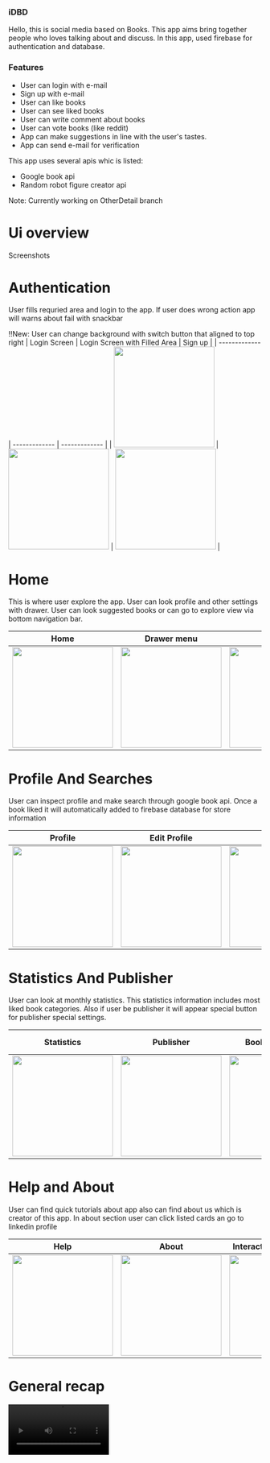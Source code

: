 ### iDBD
<p>
Hello, this is social media based on Books. This app aims bring together people who loves talking about and discuss. 
  In this app, used firebase for authentication and database.
</p>



### Features

- User can login with e-mail
- Sign up with e-mail
- User can like books
- User can see liked books
- User can write comment about books
- User can vote books (like reddit)
- App can make suggestions in line with the user's tastes.
- App can send e-mail for verification

This app uses several apis whic is listed: 
  - Google book api
  - Random robot figure creator api
  

Note: Currently working on OtherDetail branch

# Ui overview
Screenshots

# Authentication 
<p> User fills requried area and login to the app. If user does wrong action app will warns about fail with snackbar </p>
!!New: User can change background with switch button that aligned to top right
| Login Screen  | Login Screen with Filled Area | Sign up |
| ------------- | ------------- | ------------- |
| <img src ="https://user-images.githubusercontent.com/44341663/168098050-adb01e5a-5b81-4f03-85fd-ce959a7de7c8.png" width=200>  | <img src ="https://user-images.githubusercontent.com/44341663/168098249-3c7822d9-a396-4945-850d-a9662fd0131c.png" width=200>  | <img src ="https://user-images.githubusercontent.com/44341663/168098753-fccbbc7e-9efa-4ae7-b319-46179e0c0b3f.png" width=200>  |

# Home
<p> This is where user explore the app. User can look profile and other settings with drawer. User can look suggested books or can go to explore view via bottom navigation bar.</p>

| Home | Drawer menu | Explore |
|  -------------  | ------------- | ------------- |
| <img src ="https://user-images.githubusercontent.com/44341663/168099260-6737c7b2-a16e-448a-be83-c58a9bcadd6e.png" width=200>| <img src ="https://user-images.githubusercontent.com/44341663/168099507-aa1126fc-ac74-4eab-9ff0-6b83d41d6cf6.png" width=200>| <img src ="https://user-images.githubusercontent.com/44341663/168099700-a7a3355a-8501-4cb1-96d4-8a8ce01a45ac.png" width=200> |

# Profile And Searches
<p> User can inspect profile and make search through google book api. Once a book liked it will automatically added to firebase database for store information </p>

| Profile | Edit Profile | Search | Search results  |
|  -------------  | ------------- | ------------- | ------------- |
| <img src ="https://user-images.githubusercontent.com/44341663/168100132-ef1350bc-fcc4-472a-a0df-1142495fbbab.png" width=200>  | <img src ="https://user-images.githubusercontent.com/44341663/168100248-bd701419-e902-4094-b99a-354989050007.png" width=200>  | <img src ="https://user-images.githubusercontent.com/44341663/168100516-9bb9e634-04f1-45ed-92d2-630f273357ba.png" width=200>  | <img src ="https://user-images.githubusercontent.com/44341663/168100369-23d9bd60-4e7d-4b75-9fe8-72a9f6467cbb.png" width=200>  |

# Statistics And Publisher 
<p> User can look at monthly statistics. This statistics information includes most liked book categories. Also if user be publisher it will appear special button for publisher special settings. </p>

| Statistics | Publisher | Book add request | Book add Categorie menu |
|  -------------  | ------------- | ------------- | ------------- |
| <img src ="https://user-images.githubusercontent.com/44341663/168101198-29cc4984-5a69-4ecb-b1e7-0f76c0610d6b.png" width=200>  | <img src ="https://user-images.githubusercontent.com/44341663/168101315-92daab0b-af74-4fdd-a7e8-2f0744d21558.png" width=200>  | <img src ="https://user-images.githubusercontent.com/44341663/168101351-f4db34bb-e61d-4d08-bd33-7d26c43290c5.png" width=200>  | <img src ="https://user-images.githubusercontent.com/44341663/168101561-23efe989-1091-4ab6-bae8-f2edc4e6672a.png" width=200>  |

# Help and About
<p> User can find quick tutorials about app also can find about us which is creator of this app. In about section user can click listed cards an go to linkedin profile </p>

| Help | About |  Interaction with Profiles |
|  -------------  | ------------- | ------------- |
| <img src ="https://user-images.githubusercontent.com/44341663/168101788-71b5aadc-853e-4e65-ad0e-36497b42eea0.png" width=200> | <img src ="https://user-images.githubusercontent.com/44341663/168101893-50d93272-c307-47b5-9e0a-be813eb7cb82.png" width=200>  |  <img src ="https://user-images.githubusercontent.com/44341663/168105429-a1bf2a3b-7b70-42f9-8cce-e99b6edd370a.gif" width=200>  |

# General recap



<video src ="https://user-images.githubusercontent.com/44341663/168107412-242d7751-a017-489e-a386-4068fc98daf0.mp4" width=200>
<!-- https://user-images.githubusercontent.com/44341663/168107412-242d7751-a017-489e-a386-4068fc98daf0.mp4 -->



